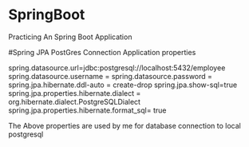 # SpringBoot
Practicing An Spring Boot Application

#Spring JPA PostGres Connection Application properties

spring.datasource.url=jdbc:postgresql://localhost:5432/employee                                   
spring.datasource.username =
spring.datasource.password =
spring.jpa.hibernate.ddl-auto = create-drop
spring.jpa.show-sql=true
spring.jpa.properties.hibernate.dialect = org.hibernate.dialect.PostgreSQLDialect
spring.jpa.properties.hibernate.format_sql= true

The Above properties are used by me for database connection to local postgresql
